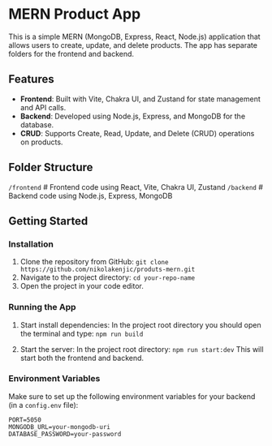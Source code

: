 # MERN Product App

This is a simple MERN (MongoDB, Express, React, Node.js) application that allows users to create, update, and delete products. The app has separate folders for the frontend and backend.

## Features

- **Frontend**: Built with Vite, Chakra UI, and Zustand for state management and API calls.
- **Backend**: Developed using Node.js, Express, and MongoDB for the database.
- **CRUD**: Supports Create, Read, Update, and Delete (CRUD) operations on products.

## Folder Structure

`/frontend` # Frontend code using React, Vite, Chakra UI, Zustand `/backend` # Backend code using Node.js, Express, MongoDB

## Getting Started

### Installation

1. Clone the repository from GitHub: `git clone https://github.com/nikolakenjic/produts-mern.git`
2. Navigate to the project directory: `cd your-repo-name`
3. Open the project in your code editor.

### Running the App

1. Start install dependencies: In the project root directory you should open the terminal and type:
   `npm run build`

2. Start the server: In the project root directory: `npm run start:dev`
   This will start both the frontend and backend.

### Environment Variables

Make sure to set up the following environment variables for your backend (in a `config.env` file):

```config.env
PORT=5050
MONGODB_URL=your-mongodb-uri
DATABASE_PASSWORD=your-password
```
